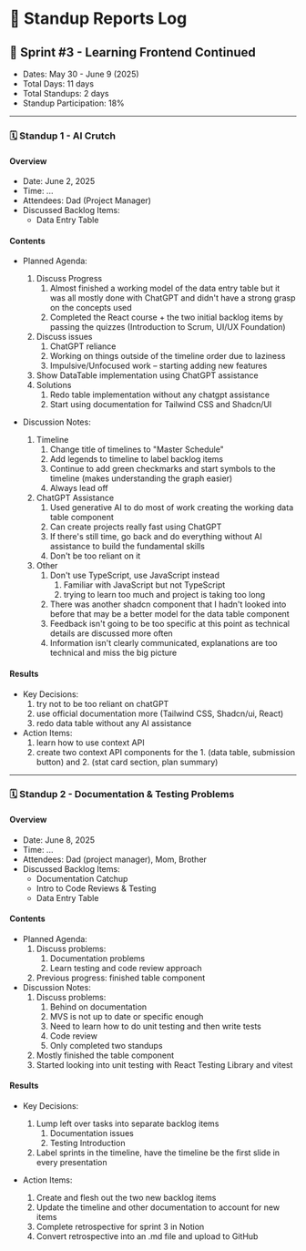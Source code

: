 # 🧭 Standup Reports Log

## 📅 Sprint #3 - Learning Frontend Continued
* Dates: May 30 - June 9 (2025)
* Total Days: 11 days
* Total Standups: 2 days
* Standup Participation: 18%

---

### 🗓️ Standup 1 - AI Crutch

#### Overview
* Date: June 2, 2025
* Time: ...
* Attendees: Dad (Project Manager)
* Discussed Backlog Items:
  * Data Entry Table

#### Contents
* Planned Agenda:
    1. Discuss Progress
        1. Almost finished a working model of the data entry table but it was all mostly done with ChatGPT and didn't have a strong grasp on the concepts used
        2. Completed the React course + the two initial backlog items by passing the quizzes (Introduction to Scrum, UI/UX Foundation)
    2. Discuss issues
        1. ChatGPT reliance
        2. Working on things outside of the timeline order due to laziness
        3. Impulsive/Unfocused work – starting adding new features
    3. Show DataTable implementation using ChatGPT assistance
    4. Solutions
        1. Redo table implementation without any chatgpt assistance
        2. Start using documentation for Tailwind CSS and Shadcn/UI

* Discussion Notes:
    1. Timeline
        1. Change title of timelines to "Master Schedule"
        2. Add legends to timeline to label backlog items
        3. Continue to add green checkmarks and start symbols to the timeline (makes understanding the graph easier)
        4. Always lead off
    2. ChatGPT Assistance
        1. Used generative AI to do most of work creating the working data table component
        2. Can create projects really fast using ChatGPT
        3. If there's still time, go back and do everything without AI assistance to build the fundamental skills
        4. Don't be too reliant on it
    3. Other
        1. Don't use TypeScript, use JavaScript instead
            1. Familiar with JavaScript but not TypeScript
            2. trying to learn too much and project is taking too long
        2. There was another shadcn component that I hadn't looked into before that may be a better model for the data table component
        3. Feedback isn't going to be too specific at this point as technical details are discussed more often
        4. Information isn't clearly communicated, explanations are too technical and miss the big picture

#### Results
* Key Decisions:
    1. try not to be too reliant on chatGPT
    2. use official documentation more (Tailwind CSS, Shadcn/ui, React)
    3. redo data table without any AI assistance
* Action Items:
    1. learn how to use context API
    2. create two context API components for the 1. (data table, submission button) and 2. (stat card section, plan summary)
---

### 🗓️ Standup 2 - Documentation & Testing Problems

#### Overview
* Date: June 8, 2025
* Time: ...
* Attendees: Dad (project manager), Mom, Brother
* Discussed Backlog Items:
    * Documentation Catchup
    * Intro to Code Reviews & Testing
    * Data Entry Table

#### Contents
* Planned Agenda:
    1. Discuss problems:
        1. Documentation problems
        2. Learn testing and code review approach
    2. Previous progress: finished table component
* Discussion Notes:
    1. Discuss problems:
        1. Behind on documentation
        2. MVS is not up to date or specific enough
        3. Need to learn how to do unit testing and then write tests
        4. Code review
        5. Only completed two standups
    2. Mostly finished the table component
    3. Started looking into unit testing with React Testing Library and vitest
#### Results
* Key Decisions:
    1. Lump left over tasks into separate backlog items
        1. Documentation issues
        2. Testing Introduction
    2. Label sprints in the timeline, have the timeline be the first slide in every presentation

* Action Items:
    1. Create and flesh out the two new backlog items
    2. Update the timeline and other documentation to account for new items
    3. Complete retrospective for sprint 3 in Notion
    4. Convert retrospective into an .md file and upload to GitHub